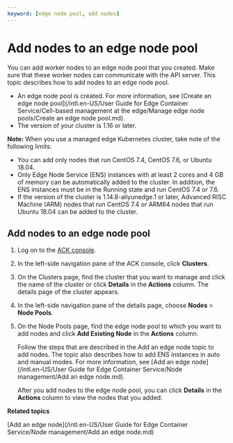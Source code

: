 ```yaml
---
keyword: [edge node pool, add nodes]
---
```


# Add nodes to an edge node pool

You can add worker nodes to an edge node pool that you created. Make sure that these worker nodes can communicate with the API server. This topic describes how to add nodes to an edge node pool.

-   An edge node pool is created. For more information, see [Create an edge node pool](/intl.en-US/User Guide for Edge Container Service/Cell-based management at the edge/Manage edge node pools/Create an edge node pool.md).
-   The version of your cluster is 1.16 or later.

**Note:** When you use a managed edge Kubernetes cluster, take note of the following limits:

-   You can add only nodes that run CentOS 7.4, CentOS 7.6, or Ubuntu 18.04.
-   Only Edge Node Service \(ENS\) instances with at least 2 cores and 4 GB of memory can be automatically added to the cluster. In addition, the ENS instances must be in the Running state and run CentOS 7.4 or 7.6.
-   If the version of the cluster is 1.14.8-aliyunedge.1 or later, Advanced RISC Machine \(ARM\) nodes that run CentOS 7.4 or ARM64 nodes that run Ubuntu 18.04 can be added to the cluster.

## Add nodes to an edge node pool

1.  Log on to the [ACK console](https://cs.console.aliyun.com).

2.  In the left-side navigation pane of the ACK console, click **Clusters**.

3.  On the Clusters page, find the cluster that you want to manage and click the name of the cluster or click **Details** in the **Actions** column. The details page of the cluster appears.

4.  In the left-side navigation pane of the details page, choose **Nodes** \> **Node Pools**.

5.  On the Node Pools page, find the edge node pool to which you want to add nodes and click **Add Existing Node** in the **Actions** column.

    Follow the steps that are described in the Add an edge node topic to add nodes. The topic also describes how to add ENS instances in auto and manual modes. For more information, see [Add an edge node](/intl.en-US/User Guide for Edge Container Service/Node management/Add an edge node.md).

    After you add nodes to the edge node pool, you can click **Details** in the **Actions** column to view the nodes that you added.


**Related topics**  


[Add an edge node](/intl.en-US/User Guide for Edge Container Service/Node management/Add an edge node.md)

